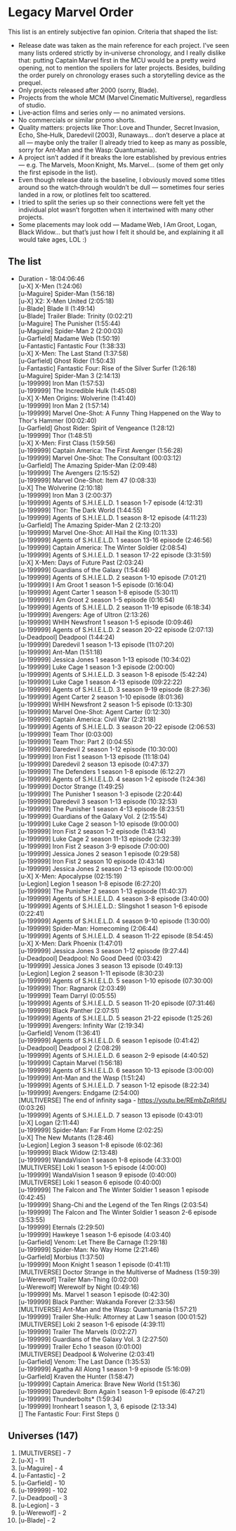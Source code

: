 # Legacy Marvel Order
This list is an entirely subjective fan opinion.
Criteria that shaped the list:
- Release date was taken as the main reference for each project. I’ve seen many lists ordered strictly by in‑universe chronology, and I really dislike that: putting Captain Marvel first in the MCU would be a pretty weird opening, not to mention the spoilers for later projects. Besides, building the order purely on chronology erases such a storytelling device as the prequel.
- Only projects released after 2000 (sorry, Blade).
- Projects from the whole MCM (Marvel Cinematic Multiverse), regardless of studio.
- Live‑action films and series only — no animated versions.
- No commercials or similar promo shorts.
- Quality matters: projects like Thor: Love and Thunder, Secret Invasion, Echo, She‑Hulk, Daredevil (2003), Runaways... don’t deserve a place at all — maybe only the trailer (I already tried to keep as many as possible, sorry for Ant‑Man and the Wasp: Quantumania).
- A project isn’t added if it breaks the lore established by previous entries — e.g. The Marvels, Moon Knight, Ms. Marvel... (some of them get only the first episode in the list).
- Even though release date is the baseline, I obviously moved some titles around so the watch‑through wouldn’t be dull — sometimes four series landed in a row, or plotlines felt too scattered.
- I tried to split the series up so their connections were felt yet the individual plot wasn’t forgotten when it intertwined with many other projects.
- Some placements may look odd — Madame Web, I Am Groot, Logan, Black Widow... but that’s just how I felt it should be, and explaining it all would take ages, LOL :)

## The list
- Duration - 18:04:06:46<br>
[u-X] X-Men (1:24:06)<br>
[u-Maguire] Spider-Man (1:56:18)<br>
[u-X] X2: X-Men United (2:05:18)<br>
[u-Blade] Blade II (1:49:14)<br>
[u-Blade] Trailer Blade: Trinity (0:02:21)<br>
[u-Maguire] The Punisher (1:55:44)<br>
[u-Maguire] Spider-Man 2 (2:00:03)<br>
[u-Garfield] Madame Web (1:50:19)<br>
[u-Fantastic] Fantastic Four (1:38:33)<br>
[u-X] X-Men: The Last Stand (1:37:58)<br>
[u-Garfield] Ghost Rider (1:50:43)<br>
[u-Fantastic] Fantastic Four: Rise of the Silver Surfer (1:26:18)<br>
[u-Maguire] Spider-Man 3 (2:14:13)<br>
[u-199999] Iron Man (1:57:53)<br>
[u-199999] The Incredible Hulk (1:45:08)<br>
[u-X] X-Men Origins: Wolverine (1:41:40)<br>
[u-199999] Iron Man 2 (1:57:14)<br>
[u-199999] Marvel One-Shot: A Funny Thing Happened on the Way to Thor's Hammer (00:02:40)<br>
[u-Garfield] Ghost Rider: Spirit of Vengeance (1:28:12)<br>
[u-199999] Thor (1:48:51)<br>
[u-X] X-Men: First Class (1:59:56)<br>
[u-199999] Captain America: The First Avenger (1:56:28)<br>
[u-199999] Marvel One-Shot: The Consultant (00:03:12)<br>
[u-Garfield] The Amazing Spider-Man (2:09:48)<br>
[u-199999] The Avengers (2:15:52)<br>
[u-199999] Marvel One-Shot: Item 47 (0:08:33)<br>
[u-X] The Wolverine (2:10:18)<br>
[u-199999] Iron Man 3 (2:00:37)<br>
[u-199999] Agents of S.H.I.E.L.D. 1 season 1-7 episode (4:12:31)<br>
[u-199999] Thor: The Dark World (1:44:55)<br>
[u-199999] Agents of S.H.I.E.L.D. 1 season 8-12 episode (4:11:23)<br>
[u-Garfield] The Amazing Spider-Man 2 (2:13:20)<br>
[u-199999] Marvel One-Shot: All Hail the King (0:11:33)<br>
[u-199999] Agents of S.H.I.E.L.D. 1 season 13-16 episode (2:46:56)<br>
[u-199999] Captain America: The Winter Soldier (2:08:54)<br>
[u-199999] Agents of S.H.I.E.L.D. 1 season 17-22 episode (3:31:59)<br>
[u-X] X-Men: Days of Future Past (2:03:24)<br>
[u-199999] Guardians of the Galaxy (1:54:46)<br>
[u-199999] Agents of S.H.I.E.L.D. 2 season 1-10 episode (7:01:21)<br>
[u-199999] I Am Groot 1 season 1-5 episode (0:16:04)<br>
[u-199999] Agent Carter 1 season 1-8 episode (5:30:11)<br>
[u-199999] I Am Groot 2 season 1-5 episode (0:16:54)<br>
[u-199999] Agents of S.H.I.E.L.D. 2 season 11-19 episode (6:18:34)<br>
[u-199999] Avengers: Age of Ultron (2:13:26)<br>
[u-199999] WHIH Newsfront 1 season 1-5 episode (0:09:46)<br>
[u-199999] Agents of S.H.I.E.L.D. 2 season 20-22 episode (2:07:13)<br>
[u-Deadpool] Deadpool (1:44:24)<br>
[u-199999] Daredevil 1 season 1-13 episode (11:07:20)<br>
[u-199999] Ant-Man (1:51:18)<br>
[u-199999] Jessica Jones 1 season 1-13 episode (10:34:02)<br>
[u-199999] Luke Cage 1 season 1-3 episode (2:00:00)<br>
[u-199999] Agents of S.H.I.E.L.D. 3 season 1-8 episode (5:42:24)<br>
[u-199999] Luke Cage 1 season 4-13 episode (09:22:22)<br>
[u-199999] Agents of S.H.I.E.L.D. 3 season 9-19 episode (8:27:36)<br>
[u-199999] Agent Carter 2 season 1-10 episode (8:01:36)<br>
[u-199999] WHIH Newsfront 2 season 1-5 episode (0:13:30)<br>
[u-199999] Marvel One-Shot: Agent Carter (0:12:30)<br>
[u-199999] Captain America: Civil War (2:21:18)<br>
[u-199999] Agents of S.H.I.E.L.D. 3 season 20-22 episode (2:06:53)<br>
[u-199999] Team Thor (0:03:00)<br>
[u-199999] Team Thor: Part 2 (0:04:55)<br>
[u-199999] Daredevil 2 season 1-12 episode (10:30:00)<br>
[u-199999] Iron Fist 1 season 1-13 episode (11:18:04)<br>
[u-199999] Daredevil 2 season 13 episode (0:47:37)<br>
[u-199999] The Defenders 1 season 1-8 episode (6:12:27)<br>
[u-199999] Agents of S.H.I.E.L.D. 4 season 1-2 episode (1:24:36)<br>
[u-199999] Doctor Strange (1:49:25)<br>
[u-199999] The Punisher 1 season 1-3 episode (2:20:44)<br>
[u-199999] Daredevil 3 season 1-13 episode (10:32:53)<br>
[u-199999] The Punisher 1 season 4-13 episode (8:23:51)<br>
[u-199999] Guardians of the Galaxy Vol. 2 (2:15:54)<br>
[u-199999] Luke Cage 2 season 1-10 episode (9:00:00)<br>
[u-199999] Iron Fist 2 season 1-2 episode (1:43:14)<br>
[u-199999] Luke Cage 2 season 11-13 episode (2:32:39)<br>
[u-199999] Iron Fist 2 season 3-9 episode (7:00:00)<br>
[u-199999] Jessica Jones 2 season 1 episode (0:29:58)<br>
[u-199999] Iron Fist 2 season 10 episode (0:43:14)<br>
[u-199999] Jessica Jones 2 season 2-13 episode (10:00:00)<br>
[u-X] X-Men: Apocalypse (02:15:19)<br>
[u-Legion] Legion 1 season 1-8 episode (6:27:20)<br>
[u-199999] The Punisher 2 season 1-13 episode (11:40:37)<br>
[u-199999] Agents of S.H.I.E.L.D. 4 season 3-8 episode (3:40:00)<br>
[u-199999] Agents of S.H.I.E.L.D.: Slingshot 1 season 1-6 episode (0:22:41)<br>
[u-199999] Agents of S.H.I.E.L.D. 4 season 9-10 episode (1:30:00)<br>
[u-199999] Spider-Man: Homecoming (2:06:44)<br>
[u-199999] Agents of S.H.I.E.L.D. 4 season 11-22 episode (8:54:45)<br>
[u-X] X-Men: Dark Phoenix (1:47:01)<br>
[u-199999] Jessica Jones 3 season 1-12 episode (9:27:44)<br>
[u-Deadpool] Deadpool: No Good Deed (0:03:42)<br>
[u-199999] Jessica Jones 3 season 13 episode (0:49:13)<br>
[u-Legion] Legion 2 season 1-11 episode (8:30:23)<br>
[u-199999] Agents of S.H.I.E.L.D. 5 season 1-10 episode (07:30:00)<br>
[u-199999] Thor: Ragnarok (2:03:49)<br>
[u-199999] Team Darryl (0:05:55)<br>
[u-199999] Agents of S.H.I.E.L.D. 5 season 11-20 episode (07:31:46)<br>
[u-199999] Black Panther (2:07:51)<br>
[u-199999] Agents of S.H.I.E.L.D. 5 season 21-22 episode (1:25:26)<br>
[u-199999] Avengers: Infinity War (2:19:34)<br>
[u-Garfield] Venom (1:36:41)<br>
[u-199999] Agents of S.H.I.E.L.D. 6 season 1 episode (0:41:42)<br>
[u-Deadpool] Deadpool 2 (2:08:29)<br>
[u-199999] Agents of S.H.I.E.L.D. 6 season 2-9 episode (4:40:52)<br>
[u-199999] Captain Marvel (1:56:18)<br>
[u-199999] Agents of S.H.I.E.L.D. 6 season 10-13 episode (3:00:00)<br>
[u-199999] Ant-Man and the Wasp (1:51:24)<br>
[u-199999] Agents of S.H.I.E.L.D. 7 season 1-12 episode (8:22:34)<br>
[u-199999] Avengers: Endgame (2:54:00)<br>
[MULTIVERSE] The end of infinity saga - https://youtu.be/REmbZpRifdU (0:03:26)<br>
[u-199999] Agents of S.H.I.E.L.D. 7 season 13 episode (0:43:01)<br>
[u-X] Logan (2:11:44)<br>
[u-199999] Spider-Man: Far From Home (2:02:25)<br>
[u-X] The New Mutants (1:28:46)<br>
[u-Legion] Legion 3 season 1-8 episode (6:02:36)<br>
[u-199999] Black Widow (2:13:48)<br>
[u-199999] WandaVision 1 season 1-8 episode (4:33:00)<br>
[MULTIVERSE] Loki 1 season 1-5 episode (4:00:00)<br>
[u-199999] WandaVision 1 season 9 episode (0:40:00)<br>
[MULTIVERSE] Loki 1 season 6 episode (0:40:00)<br>
[u-199999] The Falcon and The Winter Soldier 1 season 1 episode (0:42:45)<br>
[u-199999] Shang-Chi and the Legend of the Ten Rings (2:03:54)<br>
[u-199999] The Falcon and The Winter Soldier 1 season 2-6 episode (3:53:55)<br>
[u-199999] Eternals (2:29:50)<br>
[u-199999] Hawkeye 1 season 1-6 episode (4:03:40)<br>
[u-Garfield] Venom: Let There Be Carnage (1:29:18)<br>
[u-199999] Spider-Man: No Way Home (2:21:46)<br>
[u-Garfield] Morbius (1:37:50)<br>
[u-199999] Moon Knight 1 season 1 episode (0:41:11)<br>
[MULTIVERSE] Doctor Strange in the Multiverse of Madness (1:59:39)<br>
[u-Werewolf] Trailer Man-Thing (0:02:00)<br>
[u-Werewolf] Werewolf by Night (0:49:16)<br>
[u-199999] Ms. Marvel 1 season 1 episode (0:42:30)<br>
[u-199999] Black Panther: Wakanda Forever (2:33:56)<br>
[MULTIVERSE] Ant-Man and the Wasp: Quantumania (1:57:21)<br>
[u-199999] Trailer She-Hulk: Attorney at Law 1 season (00:01:52)<br>
[MULTIVERSE] Loki 2 season 1-6 episode (4:39:11)<br>
[u-199999] Trailer The Marvels (0:02:27)<br>
[u-199999] Guardians of the Galaxy Vol. 3 (2:27:50)<br>
[u-199999] Trailer Echo 1 season (0:01:00)<br>
[MULTIVERSE] Deadpool & Wolverine (2:03:41)<br>
[u-Garfield] Venom: The Last Dance (1:35:53)<br>
[u-199999] Agatha All Along 1 season 1-9 episode (5:16:09)<br>
[u-Garfield] Kraven the Hunter (1:58:47)<br>
[u-199999] Captain America: Brave New World (1:51:36)<br>
[u-199999] Daredevil: Born Again 1 season 1-9 episode (6:47:21)<br>
[u-199999] Thunderbolts* (1:59:34)<br>
[u-199999] Ironheart 1 season 1, 3, 6 episode (2:13:34)<br>
[] The Fantastic Four: First Steps ()<br>

## Universes (147)
1) [MULTIVERSE] - 7
2) [u-X] - 11
3) [u-Maguire] - 4
4) [u-Fantastic] - 2
5) [u-Garfield] - 10
6) [u-199999] - 102
7) [u-Deadpool] - 3
8) [u-Legion] - 3
9) [u-Werewolf] - 2
10) [u-Blade] - 2
